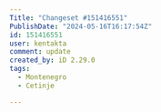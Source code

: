 ```yaml
---
Title: "Changeset #151416551"
PublishDate: "2024-05-16T16:17:54Z"
id: 151416551
user: kentakta
comment: update
created_by: iD 2.29.0
tags:
  - Montenegro
  - Cetinje

---
```

